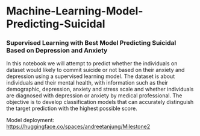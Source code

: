 # Machine-Learning-Model-Predicting-Suicidal
### Supervised Learning with Best Model Predicting Suicidal Based on Depression and Anxiety
In this notebook we will attempt to predict whether the individuals on dataset would likely to commit suicide or not based on their anxiety and depression using a supervised learning model. The dataset is about individuals and their mental health, with information such as their demographic, depression, anxiety and stress scale and whether individuals are diagnosed with depression or anxiety by medical professional. The objective is to develop classification models that can accurately distinguish the target prediction with the highest possible score. 

Model deployment: https://huggingface.co/spaces/andreetanjung/Milestone2
